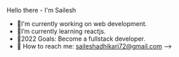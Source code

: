 Hello there - I'm Sailesh
- 🔭I'm currently working on web development.
- 🌱I’m currently learning reactjs.
- 🥅2022 Goals: Become a fullstack developer.
- 👯 How to reach me: saileshadhikari72@gmail.com
-->


